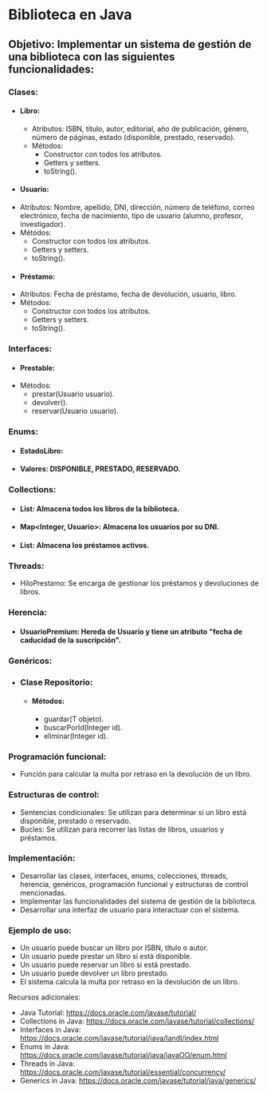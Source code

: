﻿# **Biblioteca en Java**

## Objetivo: Implementar un sistema de gestión de una biblioteca con las siguientes funcionalidades:

### Clases:

- #### Libro:
  - Atributos: ISBN, título, autor, editorial, año de publicación, género, número de páginas, estado (disponible, prestado, reservado).
  - Métodos:
    - Constructor con todos los atributos.
    - Getters y setters.
    - toString().
-  #### Usuario:
  - Atributos: Nombre, apellido, DNI, dirección, número de teléfono, correo electrónico, fecha de nacimiento, tipo de usuario (alumno, profesor, investigador).
  - Métodos:
    - Constructor con todos los atributos.
    - Getters y setters.
    - toString().
-  #### Préstamo:
  - Atributos: Fecha de préstamo, fecha de devolución, usuario, libro.
  - Métodos:
    - Constructor con todos los atributos.
    - Getters y setters.
    - toString().

### Interfaces:

-  #### Prestable:
  - Métodos:
    - prestar(Usuario usuario).
    - devolver().
    - reservar(Usuario usuario).

### Enums:

-  #### EstadoLibro:
  -  #### Valores: DISPONIBLE, PRESTADO, RESERVADO.

### Collections:

-  #### List<Libro>: Almacena todos los libros de la biblioteca.
-  #### Map<Integer, Usuario>: Almacena los usuarios por su DNI.
-  #### List<Prestamo>: Almacena los préstamos activos.

### Threads:

- HiloPrestamo: Se encarga de gestionar los préstamos y devoluciones de libros.

### Herencia:

-  #### UsuarioPremium: Hereda de Usuario y tiene un atributo "fecha de caducidad de la suscripción".

### Genéricos:

- ### Clase Repositorio<T>:
  - #### Métodos:
    - guardar(T objeto).
    - buscarPorId(Integer id).
    - eliminar(Integer id).

### Programación funcional:

- Función para calcular la multa por retraso en la devolución de un libro.

### Estructuras de control:

- Sentencias condicionales: Se utilizan para determinar si un libro está disponible, prestado o reservado.
- Bucles: Se utilizan para recorrer las listas de libros, usuarios y préstamos.

### Implementación:

- Desarrollar las clases, interfaces, enums, colecciones, threads, herencia, genéricos, programación funcional y estructuras de control mencionadas.
- Implementar las funcionalidades del sistema de gestión de la biblioteca.
- Desarrollar una interfaz de usuario para interactuar con el sistema.

### Ejemplo de uso:

- Un usuario puede buscar un libro por ISBN, título o autor.
- Un usuario puede prestar un libro si está disponible.
- Un usuario puede reservar un libro si está prestado.
- Un usuario puede devolver un libro prestado.
- El sistema calcula la multa por retraso en la devolución de un libro.

Recursos adicionales:

- Java Tutorial: <https://docs.oracle.com/javase/tutorial/>
- Collections in Java: <https://docs.oracle.com/javase/tutorial/collections/>
- Interfaces in Java: <https://docs.oracle.com/javase/tutorial/java/IandI/index.html>
- Enums in Java: <https://docs.oracle.com/javase/tutorial/java/javaOO/enum.html>
- Threads in Java: <https://docs.oracle.com/javase/tutorial/essential/concurrency/>
- Generics in Java: <https://docs.oracle.com/javase/tutorial/java/generics/>

